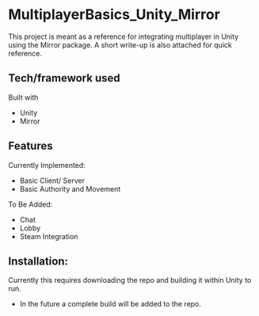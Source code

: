 # MultiplayerBasics_Unity_Mirror

This project is meant as a reference for integrating multiplayer in Unity using the Mirror package. 
A short write-up is also attached for quick reference.

## Tech/framework used

Built with 
- Unity
- Mirror

## Features
Currently Implemented:
- Basic Client/ Server
- Basic Authority and Movement

To Be Added:
- Chat
- Lobby
- Steam Integration 

## Installation:
Currently this requires downloading the repo and building it within Unity to run.
- In the future a complete build will be added to the repo.